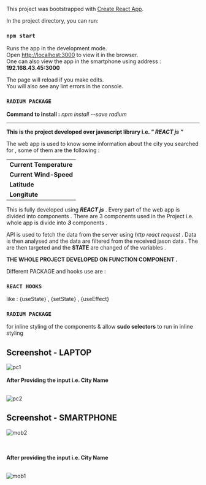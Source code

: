 This project was bootstrapped with [Create React App](https://github.com/facebook/create-react-app).


In the project directory, you can run:

### `npm start`

Runs the app in the development mode.<br />
Open [http://localhost:3000](http://localhost:3000) to view it in the browser.<br />
One can also view the app in the smartphone using address : <b>192.168.43.45:3000</b>

The page will reload if you make edits.<br />
You will also see any lint errors in the console.


### `RADIUM PACKAGE`

 <b>Command to install :</b>  <i>npm install --save radium</i>

<hr/>

<b>This is the project developed over javascript library i.e. <i>" REACT js "</i></b><br/>

The web app is used to know some information about the city you searched for , some of them are the following :

<table>
  <tr><td><b>Current Temperature</b></td></tr>
  <tr><td><b>Current Wind-Speed</b></td></tr>
  <tr><td><b>Latitude</b></td></tr>
  <tr><td><b>Longitute</b></td></tr>
</table>

This is fully developed using <b><i>REACT js</i></b> . Every part of the web app is divided into components .
There are 3 components used in the Project i.e. whole app is divide into <b><i>3</i></b> components .

API is used to fetch the data from the server using <i>http react request</i> . 
Data is then analysed and the data are filtered from the received jason data .
The are then targeted and the <b>STATE</b> are changed of the variables .


<b>THE WHOLE PROJECT DEVELOPED ON FUNCTION COMPONENT .</b>


Different PACKAGE and hooks use are :

### `REACT HOOKS`
  like : {useState} , {setState} , {useEffect}
### `RADIUM PACKAGE`
  for inline styling of the components & allow <b>sudo selectors</b> to run in inline styling


## Screenshot - LAPTOP


![pc1](https://user-images.githubusercontent.com/47947329/80814285-3b7e5f80-8be9-11ea-9b37-9cb5133cd40e.PNG)
<br/><br/>
<b>After Providing the input i.e. City Name </b><br/><br/>

![pc2](https://user-images.githubusercontent.com/47947329/80814307-4507c780-8be9-11ea-9723-9a50e12b1ffa.PNG)


## Screenshot - SMARTPHONE

  ![mob2](https://user-images.githubusercontent.com/47947329/80814600-ccedd180-8be9-11ea-8cce-8301d7998ac4.jpeg)
  
   
<br/><br/>
<b>After providing the input i.e. City Name </b><br/><br/>

  ![mob1](https://user-images.githubusercontent.com/47947329/80814597-cb240e00-8be9-11ea-8f2b-2f346d9418e1.jpeg)










